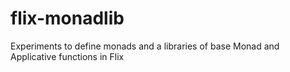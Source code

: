 # flix-monadlib
Experiments to define monads and a libraries of base Monad and Applicative functions in Flix
